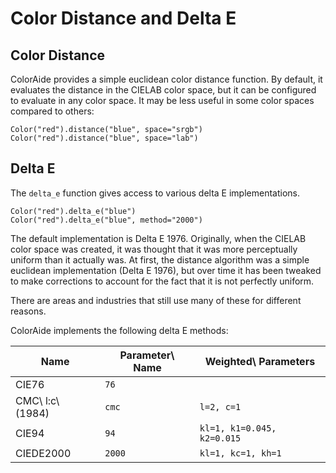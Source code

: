 # Color Distance and Delta E

## Color Distance

ColorAide provides a simple euclidean color distance function. By default, it evaluates the distance in the CIELAB color
space, but it can be configured to evaluate in any color space. It may be less useful in some color spaces compared to
others:

```color
Color("red").distance("blue", space="srgb")
Color("red").distance("blue", space="lab")
```

## Delta E

The `delta_e` function gives access to various delta E implementations.

```color
Color("red").delta_e("blue")
Color("red").delta_e("blue", method="2000")
```

The default implementation is Delta E 1976. Originally, when the CIELAB color space was created, it was thought that it
was more perceptually uniform than it actually was. At first, the distance algorithm was a simple euclidean
implementation (Delta E 1976), but over time it has been tweaked to make corrections to account for the fact that it is
not perfectly uniform.

There are areas and industries that still use many of these for different reasons.

ColorAide implements the following delta E methods:

Name             | Parameter\ Name | Weighted\ Parameters
---------------- | --------------- | --------------------
CIE76            | `76`            |
CMC\ l:c\ (1984) | `cmc`           | `l=2, c=1`
CIE94            | `94`            | `kl=1, k1=0.045, k2=0.015`
CIEDE2000        | `2000`          | `kl=1, kc=1, kh=1`

